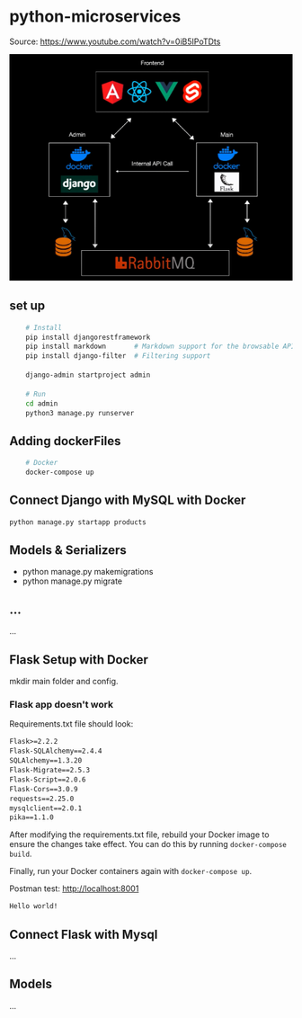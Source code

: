 # python-microservices

Source: <https://www.youtube.com/watch?v=0iB5IPoTDts>

![Alt text](image.png)

## set up

```bash
    # Install
    pip install djangorestframework
    pip install markdown       # Markdown support for the browsable API.
    pip install django-filter  # Filtering support

    django-admin startproject admin

    # Run
    cd admin
    python3 manage.py runserver
```

## Adding dockerFiles

```bash
    # Docker
    docker-compose up
```

## Connect Django with MySQL with Docker

```bash
python manage.py startapp products
```

## Models & Serializers

- python manage.py makemigrations
- python manage.py migrate

## ...

...

## Flask Setup with Docker

mkdir main folder and config.

### Flask app doesn't work

Requirements.txt file should look:

```txt
Flask>=2.2.2
Flask-SQLAlchemy==2.4.4
SQLAlchemy==1.3.20
Flask-Migrate==2.5.3
Flask-Script==2.0.6
Flask-Cors==3.0.9
requests==2.25.0
mysqlclient==2.0.1
pika==1.1.0
```

After modifying the requirements.txt file, rebuild your Docker image to ensure the changes take effect. You can do this by running `docker-compose build`.

Finally, run your Docker containers again with `docker-compose up`.

Postman test: <http://localhost:8001> 

```txt
Hello world!
```

## Connect Flask with Mysql

...

## Models

...